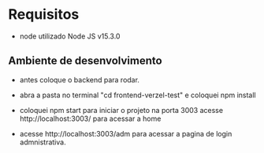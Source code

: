 # Requisitos

- node utilizado Node JS v15.3.0

## Ambiente de desenvolvimento

- antes coloque o backend para rodar.

- abra a pasta no terminal "cd frontend-verzel-test" e coloquei npm install

- coloquei npm start para iniciar o projeto na porta 3003 acesse http://localhost:3003/ para acessar a home

- acesse http://localhost:3003/adm para acessar a pagina de login admnistrativa.
